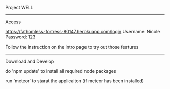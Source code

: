 Project WELL

--------------------------------------------------------------------------------

Access

https://fathomless-fortress-80147.herokuapp.com/login
Username: Nicole
Password: 123

Follow the instruction on the intro page to try out those features

--------------------------------------------------------------------------------

Download and Develop

do 'npm update' to install all required node packages

run 'meteor' to starat the applicaiton (if meteor has been installed)
